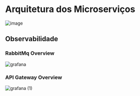 # Arquitetura dos Microserviços
![image](https://github.com/user-attachments/assets/d806fc89-827b-4cab-ab0c-09d8eacc9508)


## Observabilidade
### RabbitMq Overview
![grafana](https://github.com/user-attachments/assets/f3c947dc-43b0-43b6-883b-32281924f964)

### API Gateway Overview
![grafana (1)](https://github.com/user-attachments/assets/5d4114df-e6a4-4faf-af17-d18cf5143ccf)
